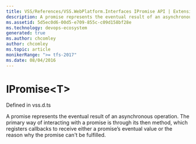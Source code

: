 ```yaml
---
title: VSS/References/VSS.WebPlatform.Interfaces IPromise API | Extensions for Azure DevOps Services
description: A promise represents the eventual result of an asynchronous operation. The primary way of interacting with a promise is through its then method, which registers callbacks to receive either a promise’s eventual value or the reason why the promise can't be fulfilled.
ms.assetid: 5d5ec0d6-00d5-e709-855c-c09d158bf28e
ms.technology: devops-ecosystem
generated: true
ms.author: chcomley
author: chcomley
ms.topic: article
monikerRange: ">= tfs-2017"
ms.date: 08/04/2016
---
```


# IPromise&lt;T&gt;

Defined in vss.d.ts

A promise represents the eventual result of an asynchronous operation. The primary way of interacting with a promise is through its then method,
which registers callbacks to receive either a promise’s eventual value or the reason why the promise can't be fulfilled.
